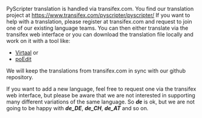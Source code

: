 PyScripter translation is handled via transifex.com. You find our translation project at https://www.transifex.com/pyscripter/pyscripter/
If you want to help with a translation, please register at transifex.com and request to join one of our existing language teams.
You can then either translate via the transifex web interface or you can download the translation file locally and work on it with a tool like:
* [Virtaal](http://virtaal.translatehouse.org/download.html) or
* [poEdit](https://poedit.net/download)

We will keep the translations from transifex.com in sync with our github repository.

If you want to add a new language, feel free to request one via the transifex web interface, but please be aware that we are not interested in supporting many different variations of the same language. So **_de_** is ok, but we are not going to be happy with **_de_DE_**, **_de_CH_**, **_de_AT_** and so on.
